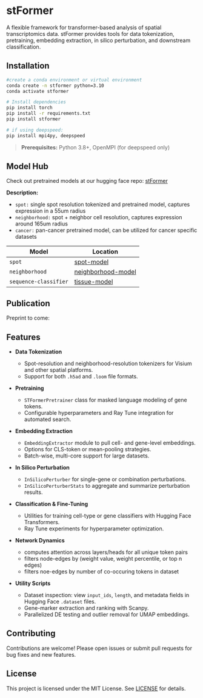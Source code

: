 # stFormer

A flexible framework for transformer-based analysis of spatial transcriptomics data. stFormer provides tools for data tokenization, pretraining, embedding extraction, in silico perturbation, and downstream classification.

## Installation

```bash
#create a conda environment or virtual environment
conda create -n stformer python=3.10
conda activate stformer

# Install dependencies
pip install torch
pip install -r requirements.txt
pip install stformer

# if using deepspeed:
pip install mpi4py, deepspeed
```

> **Prerequisites:** Python 3.8+, OpenMPI (for deepspeed only)

## Model Hub
Check out pretrained models at our hugging face repo:  [stFormer](https://huggingface.co/Istrope/stFormer)

**Description:**
- `spot:` single spot resolution tokenized and pretrained model, captures expression in a 55um radius
- `neighborhood:` spot + neighbor cell resolution, captures expression around 165um radius
- `cancer:` pan-cancer pretrained model, can be utilized for cancer specific datasets

| Model | Location |
| --- | --- |
| `spot` |  [spot-model](https://huggingface.co/Istrope/stFormer/tree/main/models/spot) |
| `neighborhood` | [neighborhood-model](https://huggingface.co/Istrope/stFormer/tree/main/models/neighbor)  |
| `sequence-classifier` |  [tissue-model](https://huggingface.co/Istrope/stFormer/tree/main/models/tissue_classifier) |


## Publication

Preprint to come: 

## Features

- **Data Tokenization**

  - Spot-resolution and neighborhood-resolution tokenizers for Visium and other spatial platforms.
  - Support for both `.h5ad` and `.loom` file formats.

- **Pretraining**

  - `STFormerPretrainer` class for masked language modeling of gene tokens.
  - Configurable hyperparameters and Ray Tune integration for automated search.

- **Embedding Extraction**

  - `EmbeddingExtractor` module to pull cell- and gene-level embeddings.
  - Options for CLS-token or mean-pooling strategies.
  - Batch-wise, multi-core support for large datasets.

- **In Silico Perturbation**

  - `InSilicoPerturber` for single-gene or combination perturbations.
  - `InSilicoPerturberStats` to aggregate and summarize perturbation results.

- **Classification & Fine-Tuning**

  - Utilities for training cell-type or gene classifiers with Hugging Face Transformers.
  - Ray Tune experiments for hyperparameter optimization.
    
- **Network Dynamics**

  - computes attention across layers/heads for all unique token pairs
  - filters node-edges by (weight value, weight percentile, or top n edges)
  - filters noe-edges by number of co-occuring tokens in dataset

- **Utility Scripts**

  - Dataset inspection: view `input_ids`, `length`, and metadata fields in Hugging Face `.dataset` files.
  - Gene-marker extraction and ranking with Scanpy.
  - Parallelized DE testing and outlier removal for UMAP embeddings.

## Contributing

Contributions are welcome! Please open issues or submit pull requests for bug fixes and new features.

## License

This project is licensed under the MIT License. See [LICENSE](LICENSE) for details.


